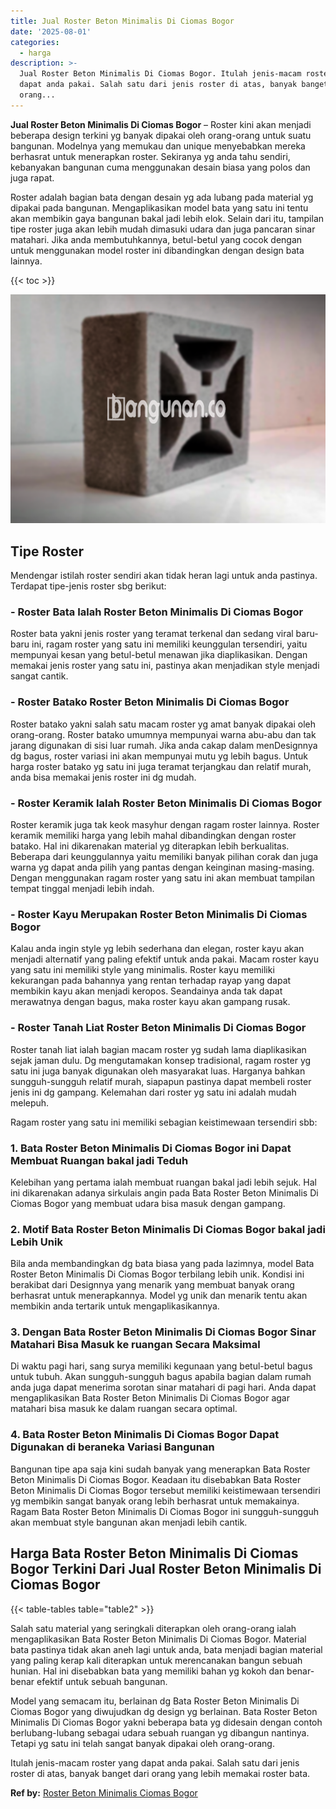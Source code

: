 ```yaml
---
title: Jual Roster Beton Minimalis Di Ciomas Bogor
date: '2025-08-01'
categories:
  - harga
description: >-
  Jual Roster Beton Minimalis Di Ciomas Bogor. Itulah jenis-macam roster yang
  dapat anda pakai. Salah satu dari jenis roster di atas, banyak banget dari
  orang...
---
```


**Jual Roster Beton Minimalis Di Ciomas Bogor** – Roster kini akan menjadi beberapa design terkini yg banyak dipakai oleh orang-orang untuk suatu bangunan. Modelnya yang memukau dan unique menyebabkan mereka berhasrat untuk menerapkan roster. Sekiranya yg anda tahu sendiri, kebanyakan bangunan cuma menggunakan desain biasa yang polos dan juga rapat.

Roster adalah bagian bata dengan desain yg ada lubang pada material yg dipakai pada bangunan. Mengaplikasikan model bata yang satu ini tentu akan membikin gaya bangunan bakal jadi lebih elok. Selain dari itu, tampilan tipe roster juga akan lebih mudah dimasuki udara dan juga pancaran sinar matahari. Jika anda membutuhkannya, betul-betul yang cocok dengan untuk menggunakan model roster ini dibandingkan dengan design bata lainnya.

{{< toc >}}

![Jual Roster Beton Minimalis Di Ciomas Bogor](/images/bata-roster-minimalis-25.png)

## Tipe Roster

Mendengar istilah roster sendiri akan tidak heran lagi untuk anda pastinya. Terdapat tipe-jenis roster sbg berikut:

### \- Roster Bata Ialah Roster Beton Minimalis Di Ciomas Bogor

Roster bata yakni jenis roster yang teramat terkenal dan sedang viral baru-baru ini, ragam roster yang satu ini memiliki keunggulan tersendiri, yaitu mempunyai kesan yang betul-betul menawan jika diaplikasikan. Dengan memakai jenis roster yang satu ini, pastinya akan menjadikan style menjadi sangat cantik.

### \- Roster Batako Roster Beton Minimalis Di Ciomas Bogor

Roster batako yakni salah satu macam roster yg amat banyak dipakai oleh orang-orang. Roster batako umumnya mempunyai warna abu-abu dan tak jarang digunakan di sisi luar rumah. Jika anda cakap dalam menDesignnya dg bagus, roster variasi ini akan mempunyai mutu yg lebih bagus. Untuk harga roster batako yg satu ini juga teramat terjangkau dan relatif murah, anda bisa memakai jenis roster ini dg mudah.

### \- Roster Keramik Ialah Roster Beton Minimalis Di Ciomas Bogor

Roster keramik juga tak keok masyhur dengan ragam roster lainnya. Roster keramik memiliki harga yang lebih mahal dibandingkan dengan roster batako. Hal ini dikarenakan material yg diterapkan lebih berkualitas. Beberapa dari keunggulannya yaitu memiliki banyak pilihan corak dan juga warna yg dapat anda pilih yang pantas dengan keinginan masing-masing. Dengan menggunakan ragam roster yang satu ini akan membuat tampilan tempat tinggal menjadi lebih indah.

### \- Roster Kayu Merupakan Roster Beton Minimalis Di Ciomas Bogor

Kalau anda ingin style yg lebih sederhana dan elegan, roster kayu akan menjadi alternatif yang paling efektif untuk anda pakai. Macam roster kayu yang satu ini memiliki style yang minimalis. Roster kayu memiliki kekurangan pada bahannya yang rentan terhadap rayap yang dapat membikin kayu akan menjadi keropos. Seandainya anda tak dapat merawatnya dengan bagus, maka roster kayu akan gampang rusak.

### \- Roster Tanah Liat Roster Beton Minimalis Di Ciomas Bogor

Roster tanah liat ialah bagian macam roster yg sudah lama diaplikasikan sejak jaman dulu. Dg mengutamakan konsep tradisional, ragam roster yg satu ini juga banyak digunakan oleh masyarakat luas. Harganya bahkan sungguh-sungguh relatif murah, siapapun pastinya dapat membeli roster jenis ini dg gampang. Kelemahan dari roster yg satu ini adalah mudah melepuh.

Ragam roster yang satu ini memiliki sebagian keistimewaan tersendiri sbb:

### 1\. Bata Roster Beton Minimalis Di Ciomas Bogor ini Dapat Membuat Ruangan bakal jadi Teduh

Kelebihan yang pertama ialah membuat ruangan bakal jadi lebih sejuk. Hal ini dikarenakan adanya sirkulais angin pada Bata Roster Beton Minimalis Di Ciomas Bogor yang membuat udara bisa masuk dengan gampang.

### 2\. Motif Bata Roster Beton Minimalis Di Ciomas Bogor bakal jadi Lebih Unik

Bila anda membandingkan dg bata biasa yang pada lazimnya, model Bata Roster Beton Minimalis Di Ciomas Bogor terbilang lebih unik. Kondisi ini berakibat dari Designnya yang menarik yang membuat banyak orang berhasrat untuk menerapkannya. Model yg unik dan menarik tentu akan membikin anda tertarik untuk mengaplikasikannya.

### 3\. Dengan Bata Roster Beton Minimalis Di Ciomas Bogor Sinar Matahari Bisa Masuk ke ruangan Secara Maksimal

Di waktu pagi hari, sang surya memiliki kegunaan yang betul-betul bagus untuk tubuh. Akan sungguh-sungguh bagus apabila bagian dalam rumah anda juga dapat menerima sorotan sinar matahari di pagi hari. Anda dapat mengaplikasikan Bata Roster Beton Minimalis Di Ciomas Bogor agar matahari bisa masuk ke dalam ruangan secara optimal.

### 4\. Bata Roster Beton Minimalis Di Ciomas Bogor Dapat Digunakan di beraneka Variasi Bangunan

Bangunan tipe apa saja kini sudah banyak yang menerapkan Bata Roster Beton Minimalis Di Ciomas Bogor. Keadaan itu disebabkan Bata Roster Beton Minimalis Di Ciomas Bogor tersebut memiliki keistimewaan tersendiri yg membikin sangat banyak orang lebih berhasrat untuk memakainya. Ragam Bata Roster Beton Minimalis Di Ciomas Bogor ini sungguh-sungguh akan membuat style bangunan akan menjadi lebih cantik.

## Harga Bata Roster Beton Minimalis Di Ciomas Bogor Terkini Dari Jual Roster Beton Minimalis Di Ciomas Bogor

{{< table-tables table="table2" >}}

Salah satu material yang seringkali diterapkan oleh orang-orang ialah mengaplikasikan Bata Roster Beton Minimalis Di Ciomas Bogor. Material bata pastinya tidak akan aneh lagi untuk anda, bata menjadi bagian material yang paling kerap kali diterapkan untuk merencanakan bangun sebuah hunian. Hal ini disebabkan bata yang memiliki bahan yg kokoh dan benar-benar efektif untuk sebuah bangunan.

Model yang semacam itu, berlainan dg Bata Roster Beton Minimalis Di Ciomas Bogor yang diwujudkan dg design yg berlainan. Bata Roster Beton Minimalis Di Ciomas Bogor yakni beberapa bata yg didesain dengan contoh berlubang-lubang sebagai udara sebuah ruangan yg dibangun nantinya. Tetapi yg satu ini telah sangat banyak dipakai oleh orang-orang.

Itulah jenis-macam roster yang dapat anda pakai. Salah satu dari jenis roster di atas, banyak banget dari orang yang lebih memakai roster bata.

**Ref by:** [Roster Beton Minimalis Ciomas Bogor](https://id.wikipedia.org/wiki/Roster)
